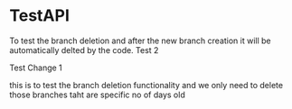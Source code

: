 # TestAPI

To test the branch deletion and after the new branch creation it will be automatically delted by the code. Test 2

Test Change 1

this is to test the branch deletion functionality and we only need to delete those branches taht are specific no of days old

